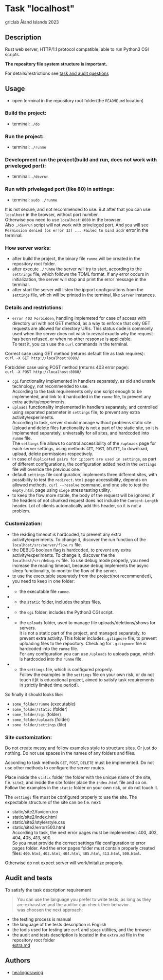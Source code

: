 # Task "localhost"
grit:lab Åland Islands 2023

## Description
Rust web server, HTTP/1.1 protocol compatible, able to run Python3 CGI scripts.  

**The repository file system structure is important.**  

For details/restrictions see [task and audit questions](https://github.com/01-edu/public/tree/master/subjects/localhost)

## Usage
- open terminal in the repository root folder(the `README.md` location)

### Build the project:
- terminal: `./do`

### Run the project:
- terminal: `./runme`

### Development run the project(build and run, does not work with priveleged port):
- terminal: `./devrun`

### Run with priveleged port (like 80) in settings:
- terminal: `sudo ./runme`  

It is not secure, and not recommended to use. But after that you can use `localhost` in the browser, without port number.  
Otherwise you need to use `localhost:8080` in the browser.  
Also `./devrun` script will not work with priveleged port. And you will see `Permission denied (os error 13) ... Failed to bind addr` error in the terminal.

### How server works:

- after build the project, the binary file `runme` will be created in the repository root folder.
- after execute `./runme` the server will try to start, according to the `settrings` file, which follows the TOML format. If any error occurs in initialization, the server will stop and print the error message in the terminal.
- after start the server will listen the ip:port configurations from the `settings` file, which will be printed in the terminal, like `Server` instances.

### Details and restrictions:

- `error 403 Forbidden`,  handling implemeted for case of access with directory uri with not GET method, as a way to enforce that only GET requests are allowed for directory URIs. This status code is commonly used when the server does not wish to reveal exactly why the request has been refused, or when no other response is applicable.  
To test it, you can use the `curl` commands in the terminal.  

Correct case using GET method (returns default file as task requires):  
`
curl -X GET http://localhost:8080/
`  

Forbidden case using POST method (returns 403 error page):  
`
curl -X POST http://localhost:8080/
`
- `cgi` functionality implemented in handlers separately, as old and unsafe technology, not recommended to use.  
According to the task requirements only one script enough to be implemented, and link to it hardcoded in the `runme` file, to prevent any extra activity/experiments.  
- `uploads` functionality implemented in handlers separately, and controlled using separated parameter in `settings` file, to prevent any extra activity/experiments.  
According to task, server should manage without problems static site.
Upload and delete files functionality is not a part of the static site, so it is implemented separately, universally for all sites, and hardcoded into `runme` file.  
The `settings` file allows to control accessibility of the `/uploads` page for each server settings, using methods `GET`, `POST`, `DELETE`, to download, upload, delete permissions respectively.  
- in case of `duplicated pairs for ip:port are used in settings`, as part of different configurations, the configuration added next in the `settings` file will override the previous one.  
- default `settings` file configuration, implements three different sites, with possibility to test the `redirect.html` page accessibility, depends on allowed methods, `curl --resolve` command, and one site to test the `empty.html` page using `siege` stress testing utility.  
- to keep the flow more stable, the body of the request will be ignored, if the headers of not chunked request does not include the `Content-Length` header.  Lot of clients automatically add this header, so it is not a problem.  

### Customization:

- the reading timeout is hardcoded, to prevent any extra activity/experiments. To change it, discover the run function of the `localhost/src/server/flow.rs` file.  
- the DEBUG boolean flag is hardcoded, to prevent any extra activity/experiments. To change it, discover the the `localhost/src/debug.rs` file. To use debug mode properly, you need increase the reading timeout, because debug implements the async sleep functionality, to monitor the flow of the server.  
- to use the executable separately from the project(not recommended), you need to keep in one folder:
- - the executable file `runme`.  
- - the `static` folder, includes the sites files.  
- - the `cgi` folder, includes the Python3 CGI script.  
- - the `uploads` folder, used to manage file uploads/deletions/shows for servers.  
It is not a static part of the project, and managed separately, to prevent extra activity. This folder includes `.gitignore` file, to prevent uploading files to the repository. Checking for `.gitignore` file is hardcoded into the `runme` file.  
For any configuration you can use `/uploads` to uploads page, which is hardcoded into the `runme` file.
- - the `settings` file, which is configured properly.  
Follow the examples in the `settings` file on your own risk, or do not touch it(it is educational project, aimed to satisfy task requirements in strictly limited time period).  

So finally it should looks like:
- `some_folder/runme` (executable)
- `some_folder/static` (folder)
- `some_folder/cgi` (folder)
- `some_folder/uploads` (folder)
- `some_folder/settings` (file)

### Site customization:

Do not create messy and follow examples style to structure sites. Or just do nothing.
Do not use spaces in the names of any folders and files.  

According to task methods `GET`, `POST`, `DELETE` must be implemented. 
Do not use other methods to configure the server routes.  

Place inside the `static` folder the folder with the unique name of the site, f.e. `site2`, and inside the site folder place the `index.html` file and so on.  
Follow the examples in the `static` folder on your own risk, or do not touch it.  

The `settings` file must be configured properly to use the site.
The expectable structure of the site can be f.e. next:
- static/site2/favicon.ico
- static/site2/index.html
- static/site2/style/style.css
- static/site2/error/500.html  
According to task, the next error pages must be implemented: 400, 403, 404, 405, 413, 500.  
So you must provide the correct settings file configuration to error pages folder. And the error pages folder must contain properly created files: `400.html`, `403.html`, `404.html`, `405.html`, `413.html`, `500.html`.  

Otherwise do not expect server will work/initalize properly.

## Audit and tests  
To satisfy the task description requirement
> You can use the language you prefer to write tests, as long as they are exhaustive and the auditor can check their behavior.  
was choosen the next approach:  
- the testing process is manual
- the language of the tests description is English
- the tools used for testing are `curl` and `siege` utilities, and the browser
- the audit and tests description is located in the `extra.md` file in the repository root folder  
[extra.md](extra.md)  

## Authors  
- [healingdrawing](https://healingdrawing.github.io)
